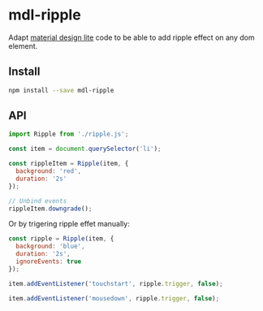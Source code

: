 # mdl-ripple

Adapt [material design lite](https://github.com/google/material-design-lite/blob/master/src/ripple/ripple.js) code to be able to add ripple effect on any dom element.

## Install

```sh
npm install --save mdl-ripple
```

## API

~~~ javascript
import Ripple from './ripple.js';

const item = document.querySelector('li');

const rippleItem = Ripple(item, {
  background: 'red',
  duration: '2s'
});

// Unbind events
rippleItem.downgrade();
~~~

Or by trigering ripple effet manually:

~~~ javascript
const ripple = Ripple(item, {
  background: 'blue',
  duration: '2s',
  ignoreEvents: true
});

item.addEventListener('touchstart', ripple.trigger, false);

item.addEventListener('mousedown', ripple.trigger, false);
~~~
